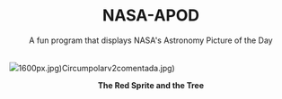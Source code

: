 <div align="center">
  <h1>
    NASA-APOD
  </h1>
</div>
  
<div align="center">
  A fun program that displays NASA's Astronomy Picture of the Day
</div>

<br>

![](https://apod.nasa.gov/apod/image/2309/SpriteTree_Villaeys_1333.jpg)1600px.jpg)Circumpolarv2comentada.jpg)

<p align = "center">
  <b>The Red Sprite and the Tree</b>
</p>
